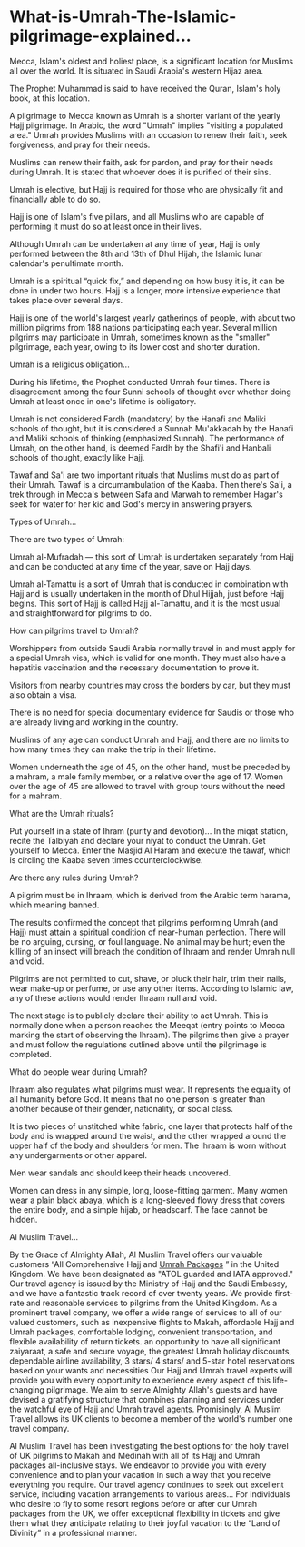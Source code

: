 # What-is-Umrah-The-Islamic-pilgrimage-explained...

Mecca, Islam's oldest and holiest place, is a significant location for Muslims all over the world. It is situated in Saudi Arabia's western Hijaz area.

The Prophet Muhammad is said to have received the Quran, Islam's holy book, at this location.

A pilgrimage to Mecca known as Umrah is a shorter variant of the yearly Hajj pilgrimage. In Arabic, the word "Umrah" implies "visiting a populated area." Umrah provides Muslims with an occasion to renew their faith, seek forgiveness, and pray for their needs.

Muslims can renew their faith, ask for pardon, and pray for their needs during Umrah. It is stated that whoever does it is purified of their sins.

Umrah is elective, but Hajj is required for those who are physically fit and financially able to do so.

Hajj is one of Islam's five pillars, and all Muslims who are capable of performing it must do so at least once in their lives.

Although Umrah can be undertaken at any time of year, Hajj is only performed between the 8th and 13th of Dhul Hijah, the Islamic lunar calendar's penultimate month.

Umrah is a spiritual “quick fix,” and depending on how busy it is, it can be done in under two hours. Hajj is a longer, more intensive experience that takes place over several days.

Hajj is one of the world's largest yearly gatherings of people, with about two million pilgrims from 188 nations participating each year. Several million pilgrims may participate in Umrah, sometimes known as the "smaller" pilgrimage, each year, owing to its lower cost and shorter duration.

Umrah is a religious obligation...

During his lifetime, the Prophet conducted Umrah four times. There is disagreement among the four Sunni schools of thought over whether doing Umrah at least once in one's lifetime is obligatory.

Umrah is not considered Fardh (mandatory) by the Hanafi and Maliki schools of thought, but it is considered a Sunnah Mu'akkadah by the Hanafi and Maliki schools of thinking (emphasized Sunnah). The performance of Umrah, on the other hand, is deemed Fardh by the Shafi'i and Hanbali schools of thought, exactly like Hajj.

Tawaf and Sa'i are two important rituals that Muslims must do as part of their Umrah. Tawaf is a circumambulation of the Kaaba. Then there's Sa'i, a trek through in Mecca's between Safa and Marwah to remember Hagar's seek for water for her kid and God's mercy in answering prayers.

Types of Umrah...


There are two types of Umrah:

Umrah al-Mufradah — this sort of Umrah is undertaken separately from Hajj and can be conducted at any time of the year, save on Hajj days.

Umrah al-Tamattu is a sort of Umrah that is conducted in combination with Hajj and is usually undertaken in the month of Dhul Hijjah, just before Hajj begins. This sort of Hajj is called Hajj al-Tamattu, and it is the most usual and straightforward for pilgrims to do.

How can pilgrims travel to Umrah?

Worshippers from outside Saudi Arabia normally travel in and must apply for a special Umrah visa, which is valid for one month. They must also have a hepatitis vaccination and the necessary documentation to prove it.

Visitors from nearby countries may cross the borders by car, but they must also obtain a visa.

There is no need for special documentary evidence for Saudis or those who are already living and working in the country.

Muslims of any age can conduct Umrah and Hajj, and there are no limits to how many times they can make the trip in their lifetime.

Women underneath the age of 45, on the other hand, must be preceded by a mahram, a male family member, or a relative over the age of 17. Women over the age of 45 are allowed to travel with group tours without the need for a mahram.

What are the Umrah rituals?

Put yourself in a state of Ihram (purity and devotion)...
In the miqat station, recite the Talbiyah and declare your niyat to conduct the Umrah.
Get yourself to Mecca.
Enter the Masjid Al Haram and execute the tawaf, which is circling the Kaaba seven times counterclockwise.

Are there any rules during Umrah?

A pilgrim must be in Ihraam, which is derived from the Arabic term harama, which meaning banned.

The results confirmed the concept that pilgrims performing Umrah (and Hajj) must attain a spiritual condition of near-human perfection. There will be no arguing, cursing, or foul language. No animal may be hurt; even the killing of an insect will breach the condition of Ihraam and render Umrah null and void.

Pilgrims are not permitted to cut, shave, or pluck their hair, trim their nails, wear make-up or perfume, or use any other items. According to Islamic law, any of these actions would render Ihraam null and void.


The next stage is to publicly declare their ability to act Umrah. This is normally done when a person reaches the Meeqat (entry points to Mecca marking the start of observing the Ihraam). The pilgrims then give a prayer and must follow the regulations outlined above until the pilgrimage is completed.

What do people wear during Umrah?

Ihraam also regulates what pilgrims must wear. It represents the equality of all humanity before God. It means that no one person is greater than another because of their gender, nationality, or social class.

It is two pieces of unstitched white fabric, one layer that protects half of the body and is wrapped around the waist, and the other wrapped around the upper half of the body and shoulders for men. The Ihraam is worn without any undergarments or other apparel.


Men wear sandals and should keep their heads uncovered.

Women can dress in any simple, long, loose-fitting garment. Many women wear a plain black abaya, which is a long-sleeved flowy dress that covers the entire body, and a simple hijab, or headscarf. The face cannot be hidden.


Al Muslim Travel...


By the Grace of Almighty Allah, Al Muslim Travel offers our valuable customers “All Comprehensive Hajj and <a href="https://almuslimtravel.co.uk/">Umrah Packages</a> ” in the United Kingdom. We have been designated as "ATOL guarded and IATA approved." Our travel agency is issued by the Ministry of Hajj and the Saudi Embassy, and we have a fantastic track record of over twenty years. We provide first-rate and reasonable services to pilgrims from the United Kingdom. As a prominent travel company, we offer a wide range of services to all of our valued customers, such as inexpensive flights to Makah, affordable Hajj and Umrah packages, comfortable lodging, convenient transportation, and flexible availability of return tickets. an opportunity to have all significant zaiyaraat, a safe and secure voyage, the greatest Umrah holiday discounts, dependable airline availability, 3 stars/ 4 stars/ and 5-star hotel reservations based on your wants and necessities Our Hajj and Umrah travel experts will provide you with every opportunity to experience every aspect of this life-changing pilgrimage. We aim to serve Almighty Allah's guests and have devised a gratifying structure that combines planning and services under the watchful eye of Hajj and Umrah travel agents. Promisingly, Al Muslim Travel allows its UK clients to become a member of the world's number one travel company.

Al Muslim Travel has been investigating the best options for the holy travel of UK pilgrims to Makah and Medinah with all of its Hajj and Umrah packages all-inclusive stays. We endeavor to provide you with every convenience and to plan your vacation in such a way that you receive everything you require. Our travel agency continues to seek out excellent service, including vacation arrangements to various areas... For individuals who desire to fly to some resort regions before or after our Umrah packages from the UK, we offer exceptional flexibility in tickets and give them what they anticipate relating to their joyful vacation to the “Land of Divinity” in a professional manner.










